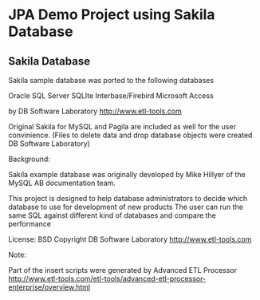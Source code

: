 # JPA Demo Project using Sakila Database

## Sakila Database

Sakila sample database was ported to the following databases

 Oracle
 SQL Server
 SQLIte
 Interbase/Firebird
 Microsoft Access

by DB Software Laboratory 
http://www.etl-tools.com

Original Sakila for MySQL and Pagila are included as well for the user convinience.
 (Files to delete data and drop database objects were created DB Software Laboratory)

Background:

 Sakila example database was originally developed by Mike Hillyer of the MySQL AB documentation team. 

This project is designed to help database administrators to decide which database to use for development of new products
The user can run the same SQL against different kind of databases and compare the performance

License: BSD
Copyright DB Software Laboratory
http://www.etl-tools.com

Note:

 Part of the insert scripts were generated by Advanced ETL Processor
 http://www.etl-tools.com/etl-tools/advanced-etl-processor-enterprise/overview.html
